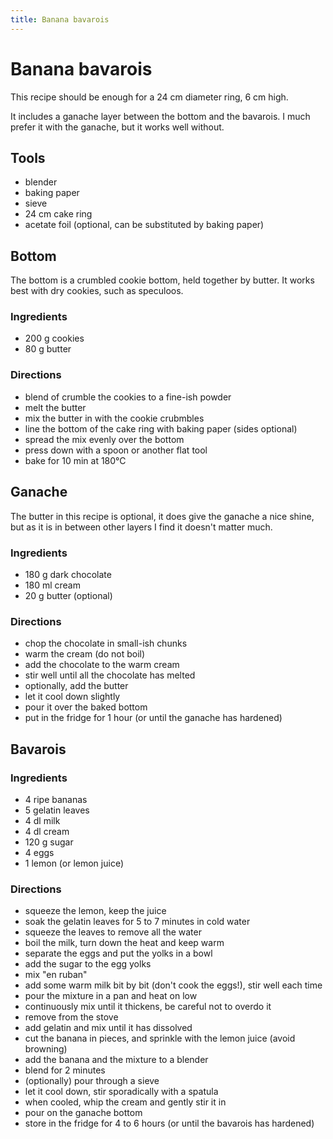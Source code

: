 ```yaml
---
title: Banana bavarois
---
```


# Banana bavarois

This recipe should be enough for a 24 cm diameter ring, 6 cm high.

It includes a ganache layer between the bottom and the bavarois. I much prefer
it with the ganache, but it works well without.

## Tools

- blender
- baking paper
- sieve
- 24 cm cake ring
- acetate foil (optional, can be substituted by baking paper)

## Bottom

The bottom is a crumbled cookie bottom, held together by butter. It works best
with dry cookies, such as speculoos.

### Ingredients

- 200 g cookies
- 80 g butter

### Directions

- blend of crumble the cookies to a fine-ish powder
- melt the butter
- mix the butter in with the cookie crubmbles
- line the bottom of the cake ring with baking paper (sides optional)
- spread the mix evenly over the bottom
- press down with a spoon or another flat tool
- bake for 10 min at 180°C

## Ganache

The butter in this recipe is optional, it does give the ganache a nice shine,
but as it is in between other layers I find it doesn't matter much.

### Ingredients

- 180 g dark chocolate
- 180 ml cream
- 20 g butter (optional)

### Directions

- chop the chocolate in small-ish chunks
- warm the cream (do not boil)
- add the chocolate to the warm cream
- stir well until all the chocolate has melted
- optionally, add the butter
- let it cool down slightly
- pour it over the baked bottom
- put in the fridge for 1 hour (or until the ganache has hardened)

## Bavarois

### Ingredients

- 4 ripe bananas
- 5 gelatin leaves
- 4 dl milk
- 4 dl cream
- 120 g sugar
- 4 eggs
- 1 lemon (or lemon juice)

### Directions

- squeeze the lemon, keep the juice
- soak the gelatin leaves for 5 to 7 minutes in cold water
- squeeze the leaves to remove all the water
- boil the milk, turn down the heat and keep warm
- separate the eggs and put the yolks in a bowl
- add the sugar to the egg yolks
- mix "en ruban"
- add some warm milk bit by bit (don't cook the eggs!), stir well each time
- pour the mixture in a pan and heat on low
- continuously mix until it thickens, be careful not to overdo it
- remove from the stove
- add gelatin and mix until it has dissolved
- cut the banana in pieces, and sprinkle with the lemon juice (avoid browning)
- add the banana and the mixture to a blender
- blend for 2 minutes
- (optionally) pour through a sieve
- let it cool down, stir sporadically with a spatula
- when cooled, whip the cream and gently stir it in
- pour on the ganache bottom
- store in the fridge for 4 to 6 hours (or until the bavarois has hardened)
